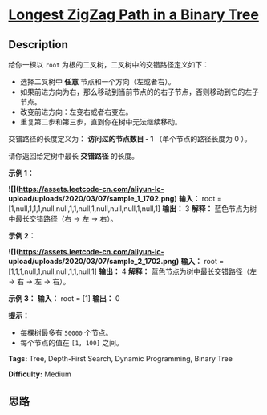 # [Longest ZigZag Path in a Binary Tree][title]

## Description

给你一棵以 `root` 为根的二叉树，二叉树中的交错路径定义如下：

  * 选择二叉树中 **任意**  节点和一个方向（左或者右）。
  * 如果前进方向为右，那么移动到当前节点的的右子节点，否则移动到它的左子节点。
  * 改变前进方向：左变右或者右变左。
  * 重复第二步和第三步，直到你在树中无法继续移动。

交错路径的长度定义为： **访问过的节点数目 - 1** （单个节点的路径长度为 0 ）。

请你返回给定树中最长 **交错路径**  的长度。



**示例 1：**

**![](https://assets.leetcode-cn.com/aliyun-lc-
upload/uploads/2020/03/07/sample_1_1702.png)**
            **输入：** root = [1,null,1,1,1,null,null,1,1,null,1,null,null,null,1,null,1]    **输出：** 3    **解释：** 蓝色节点为树中最长交错路径（右 -> 左 -> 右）。    

**示例 2：**

**![](https://assets.leetcode-cn.com/aliyun-lc-
upload/uploads/2020/03/07/sample_2_1702.png)**
            **输入：** root = [1,1,1,null,1,null,null,1,1,null,1]    **输出：** 4    **解释：** 蓝色节点为树中最长交错路径（左 -> 右 -> 左 -> 右）。    

**示例 3：**
            **输入：** root = [1]    **输出：** 0    



**提示：**

  * 每棵树最多有 `50000` 个节点。
  * 每个节点的值在 `[1, 100]` 之间。


**Tags:** Tree, Depth-First Search, Dynamic Programming, Binary Tree

**Difficulty:** Medium

## 思路

[title]: https://leetcode-cn.com/problems/longest-zigzag-path-in-a-binary-tree
